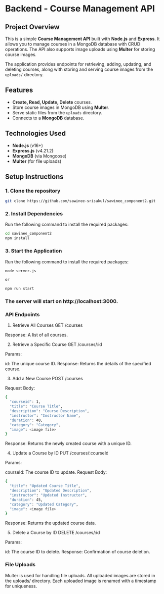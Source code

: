 # Backend - Course Management API

## Project Overview

This is a simple **Course Management API** built with **Node.js** and **Express**. It allows you to manage courses in a MongoDB database with CRUD operations. The API also supports image uploads using **Multer** for storing course images.

The application provides endpoints for retrieving, adding, updating, and deleting courses, along with storing and serving course images from the `uploads/` directory.

## Features

- **Create, Read, Update, Delete** courses.
- Store course images in MongoDB using **Multer**.
- Serve static files from the `uploads` directory.
- Connects to a **MongoDB** database.

## Technologies Used

- **Node.js** (v16+)
- **Express.js** (v4.21.2)
- **MongoDB** (via Mongoose)
- **Multer** (for file uploads)

## Setup Instructions

### 1. Clone the repository

```bash
git clone https://github.com/sawinee-srisakul/sawinee_component2.git
```

### 2. Install Dependencies

Run the following command to install the required packages:

```bash
cd sawinee_component2
npm install
```

### 3. Start the Application

Run the following command to install the required packages:

```bash
node server.js

or

npm run start
```

### The server will start on http://localhost:3000.

### API Endpoints

1. Retrieve All Courses
   GET /courses

Response: A list of all courses.

2. Retrieve a Specific Course
   GET /courses/:id

Params:

id: The unique course ID.
Response: Returns the details of the specified course.

3. Add a New Course
   POST /courses

Request Body:

```bash
{
  "courseid": 1,
  "title": "Course Title",
  "description": "Course Description",
  "instructor": "Instructor Name",
  "duration": 40,
  "category": "Category",
  "image": <image file>
}
```

Response: Returns the newly created course with a unique ID.

4. Update a Course by ID
   PUT /courses/:courseId

Params:

courseId: The course ID to update.
Request Body:

```bash
{
  "title": "Updated Course Title",
  "description": "Updated Description",
  "instructor": "Updated Instructor",
  "duration": 45,
  "category": "Updated Category",
  "image": <image file>
}
```

Response: Returns the updated course data.

5. Delete a Course by ID
   DELETE /courses/:id

Params:

id: The course ID to delete.
Response: Confirmation of course deletion.

### File Uploads

Multer is used for handling file uploads.
All uploaded images are stored in the uploads/ directory.
Each uploaded image is renamed with a timestamp for uniqueness.
